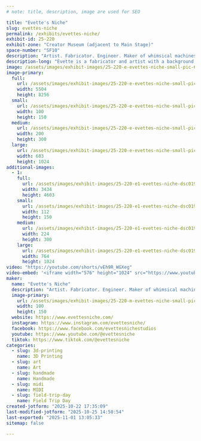 ```yaml
---
# note: title, description, image are used for SEO

title: "Evette's Niche"
slug: evettes-niche
permalink: /exhibits/evettes-niche/
exhibit-id: 25-220
exhibit-zone: "Creator Museum (adjacent to Main Stage)"
space-number: "SF10"
description: "Artist. Fabricator. Engineer. Maker of whimsical machines and wearable art."
description-long: "Evette is a fabricator and artist with a background in Software. She enjoys creating whimsical machines and wearable art inspired by engineering concepts."
image: /assets/images/exhibit-images/25-220-e-evettes-niche-small-pic-6305-200x300.jpg
image-primary: 
  full:
    url: /assets/images/exhibit-images/25-220-e-evettes-niche-small-pic-6305-full.jpg
    width: 5504
    height: 8256
  small:
    url: /assets/images/exhibit-images/25-220-e-evettes-niche-small-pic-6305-100x150.jpg
    width: 100
    height: 150
  medium:
    url: /assets/images/exhibit-images/25-220-e-evettes-niche-small-pic-6305-200x300.jpg
    width: 200
    height: 300
  large:
    url: /assets/images/exhibit-images/25-220-e-evettes-niche-small-pic-6305-683x1024.jpg
    width: 683
    height: 1024
additional-images: 
  - 1:
    full:
      url: /assets/images/exhibit-images/25-220-e1-evettes-niche-dsc01991-1322-full.jpg
      width: 3434
      height: 4603
    small:
      url: /assets/images/exhibit-images/25-220-e1-evettes-niche-dsc01991-1322-112x150.jpg
      width: 112
      height: 150
    medium:
      url: /assets/images/exhibit-images/25-220-e1-evettes-niche-dsc01991-1322-224x300.jpg
      width: 224
      height: 300
    large:
      url: /assets/images/exhibit-images/25-220-e1-evettes-niche-dsc01991-1322-764x1024.jpg
      width: 764
      height: 1024
video: "https://youtube.com/shorts/vEh9R_WGXeg"
video-embed: '<iframe width="576" height="1024" src="https://www.youtube.com/embed/vEh9R_WGXeg?feature=oembed" frameborder="0" allow="accelerometer; autoplay; clipboard-write; encrypted-media; gyroscope; picture-in-picture; web-share" referrerpolicy="strict-origin-when-cross-origin" allowfullscreen title="My #OpenSauce #3DPrinted art booth! @opensaucelive #engineering #diy"></iframe>'
maker: 
  name: "Evette's Niche"
  description: "Artist. Fabricator. Engineer. Maker of whimsical machines and wearable art."
  image-primary:
    url: /assets/images/exhibit-images/25-220-m-evettes-niche-small-pic-200x300.jpg
    width: 100
    height: 150
  website: https://www.evettesniche.com/
  instagram: https://www.instagram.com/evettesniche/
  facebook: https://www.facebook.com/evettesnichestudios
  youtube: https://www.youtube.com/@evettesniche
  tiktok: https://www.tiktok.com/@evettesniche
categories: 
  - slug: 3d-printing
    name: 3D Printing
  - slug: art
    name: Art
  - slug: handmade
    name: Handmade
  - slug: midi
    name: MIDI
  - slug: field-trip-day
    name: Field Trip Day
created-jotform: "2025-10-22 17:35:09"
last-modified-jotform: "2025-10-25 14:50:54"
last-exported: "2025-11-01 13:05:33"
sitemap: false

---
```

